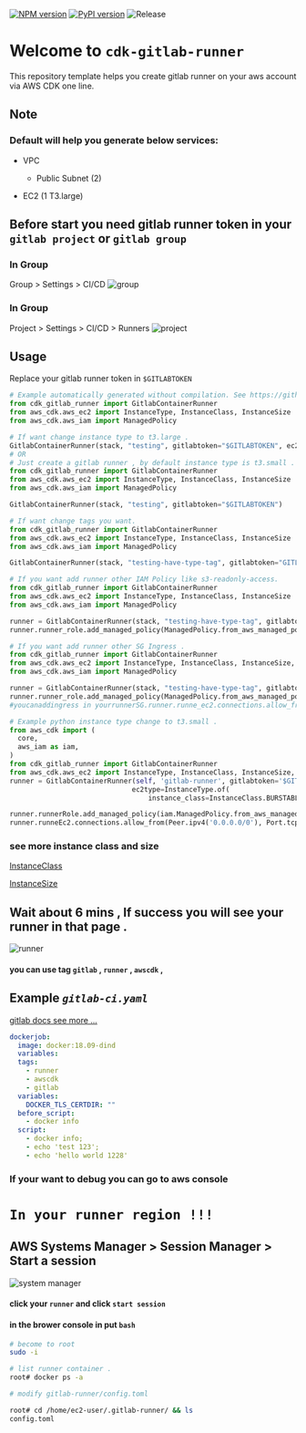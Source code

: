 [![NPM version](https://badge.fury.io/js/cdk-gitlab-runner.svg)](https://badge.fury.io/js/cdk-gitlab-runner)
[![PyPI version](https://badge.fury.io/py/cdk-gitlab-runner.svg)](https://badge.fury.io/py/cdk-gitlab-runner)
![Release](https://github.com/guan840912/cdk-gitlab-runner/workflows/Release/badge.svg)

# Welcome to `cdk-gitlab-runner`

This repository template helps you create gitlab runner on your aws account via AWS CDK one line.

## Note

### Default will help you generate below services:

* VPC

  * Public Subnet (2)
* EC2 (1 T3.large)

## Before start you need gitlab runner token in your  `gitlab project` or   `gitlab group`

### In Group

Group > Settings > CI/CD
![group](image/group_runner_page.png)

### In Group

Project > Settings > CI/CD > Runners
![project](image/project_runner_page.png)

## Usage

Replace your gitlab runner token in `$GITLABTOKEN`

```python
# Example automatically generated without compilation. See https://github.com/aws/jsii/issues/826
from cdk_gitlab_runner import GitlabContainerRunner
from aws_cdk.aws_ec2 import InstanceType, InstanceClass, InstanceSize
from aws_cdk.aws_iam import ManagedPolicy

# If want change instance type to t3.large .
GitlabContainerRunner(stack, "testing", gitlabtoken="$GITLABTOKEN", ec2type=InstanceType.of(InstanceClass.T2, InstanceSize.LARGE))
# OR
# Just create a gitlab runner , by default instance type is t3.small .
from cdk_gitlab_runner import GitlabContainerRunner
from aws_cdk.aws_ec2 import InstanceType, InstanceClass, InstanceSize
from aws_cdk.aws_iam import ManagedPolicy

GitlabContainerRunner(stack, "testing", gitlabtoken="$GITLABTOKEN")

# If want change tags you want.
from cdk_gitlab_runner import GitlabContainerRunner
from aws_cdk.aws_ec2 import InstanceType, InstanceClass, InstanceSize
from aws_cdk.aws_iam import ManagedPolicy

GitlabContainerRunner(stack, "testing-have-type-tag", gitlabtoken="GITLABTOKEN", tag1="aa", tag2="bb", tag3="cc")

# If you want add runner other IAM Policy like s3-readonly-access.
from cdk_gitlab_runner import GitlabContainerRunner
from aws_cdk.aws_ec2 import InstanceType, InstanceClass, InstanceSize
from aws_cdk.aws_iam import ManagedPolicy

runner = GitlabContainerRunner(stack, "testing-have-type-tag", gitlabtoken="GITLABTOKEN", tag1="aa", tag2="bb", tag3="cc")
runner.runner_role.add_managed_policy(ManagedPolicy.from_aws_managed_policy_name("AmazonS3ReadOnlyAccess"))

# If you want add runner other SG Ingress .
from cdk_gitlab_runner import GitlabContainerRunner
from aws_cdk.aws_ec2 import InstanceType, InstanceClass, InstanceSize, Port, Peer
from aws_cdk.aws_iam import ManagedPolicy

runner = GitlabContainerRunner(stack, "testing-have-type-tag", gitlabtoken="GITLABTOKEN", tag1="aa", tag2="bb", tag3="cc")
runner.runner_role.add_managed_policy(ManagedPolicy.from_aws_managed_policy_name("AmazonS3ReadOnlyAccess"))
#youcanaddingress in yourrunnerSG.runner.runne_ec2.connections.allow_from(Peer.ipv4("0.0.0.0/0"), Port.tcp(80))
```

```python
# Example python instance type change to t3.small .
from aws_cdk import (
  core,
  aws_iam as iam,
)
from cdk_gitlab_runner import GitlabContainerRunner
from aws_cdk.aws_ec2 import InstanceType, InstanceClass, InstanceSize, Peer, Port
runner = GitlabContainerRunner(self, 'gitlab-runner', gitlabtoken='$GITLABTOKEN',
                              ec2type=InstanceType.of(
                                  instance_class=InstanceClass.BURSTABLE3, instance_size=InstanceSize.SMALL), tag1='aa',tag2='bb',tag3='cc')

runner.runnerRole.add_managed_policy(iam.ManagedPolicy.from_aws_managed_policy_name("AmazonS3ReadOnlyAccess"))
runner.runneEc2.connections.allow_from(Peer.ipv4('0.0.0.0/0'), Port.tcp(80));
```

### see more instance class and size

[InstanceClass](https://docs.aws.amazon.com/cdk/api/latest/docs/@aws-cdk_aws-ec2.InstanceClass.html)

[InstanceSize](https://docs.aws.amazon.com/cdk/api/latest/docs/@aws-cdk_aws-ec2.InstanceSize.html)

## Wait about 6 mins , If success you will see your runner in that page .

![runner](image/group_runner2.png)

#### you can use tag `gitlab` , `runner` , `awscdk`  ,

## Example     *`gitlab-ci.yaml`*

[gitlab docs see more ...](https://docs.gitlab.com/ee/ci/yaml/README.html)

```yaml
dockerjob:
  image: docker:18.09-dind
  variables:
  tags:
    - runner
    - awscdk
    - gitlab
  variables:
    DOCKER_TLS_CERTDIR: ""
  before_script:
    - docker info
  script:
    - docker info;
    - echo 'test 123';
    - echo 'hello world 1228'
```

### If your want to debug you can go to aws console

# `In your runner region !!!`

## AWS Systems Manager  >  Session Manager  >  Start a session

![system manager](image/session.png)

#### click your `runner` and click `start session`

#### in the brower console in put `bash`

```bash
# become to root
sudo -i

# list runner container .
root# docker ps -a

# modify gitlab-runner/config.toml

root# cd /home/ec2-user/.gitlab-runner/ && ls
config.toml

```

